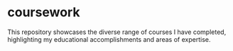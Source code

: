 # coursework
This repository showcases the diverse range of courses I have completed, highlighting my educational accomplishments and areas of expertise.

